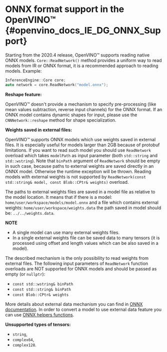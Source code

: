 # ONNX format support in the OpenVINO™ {#openvino_docs_IE_DG_ONNX_Support}

Starting from the 2020.4 release, OpenVINO™ supports reading native ONNX models.
`Core::ReadNetwork()` method provides a uniform way to read models from IR or ONNX format, it is a recommended approach to reading models.
Example:

```cpp
InferenceEngine::Core core;
auto network = core.ReadNetwork("model.onnx");
```

**Reshape feature:**

OpenVINO™ doesn't provide a mechanism to specify pre-processing (like mean values subtraction, reverse input channels) for the ONNX format.
If an ONNX model contains dynamic shapes for input, please use the `CNNNetwork::reshape` method for shape specialization.

**Weights saved in external files:**

OpenVINO™ supports ONNX models which use weights saved in external files. It is especially useful for models larger than 2GB because of protobuf limitations.
If you want to read such model you should use `ReadNetwork` overload which takes `modelPath` as input parameter (both `std::string` and `std::wstring`).
Note that `binPath` argument of `ReadNetwork` should be empty in such case, because paths to external weights are saved directly in an ONNX model.
Otherwise the runtime exception will be thrown.
Reading models with external weights is not supported by `ReadNetwork(const std::string& model, const Blob::CPtr& weights)` overload.

The paths to external weights files are saved in a model file as relative to the model location.
It means that if there is a model:
`home/user/workspace/models/model.onnx`
and a file which contains external weights:
`home/user/workspace/weights.data`
the path saved in model should be:
`../../weights.data`.

**NOTE**

* A single model can use many external weights files.
* In a single external weights file can be saved data to many tensors (it is processed using offset and length values which can be also saved in a model).

The described mechanism is the only possibility to read weights from external files. The following input parameters of `ReadNetwork` function overloads are NOT supported for ONNX models and should be passed as empty (or `nullptr`):
* `const std::wstring& binPath`
* `const std::string& binPath`
* `const Blob::CPtr& weights`

More details about external data mechanism you can find in [ONNX documentation](https://github.com/onnx/onnx/blob/master/docs/ExternalData.md).
In order to convert a model to use external data feature you can use [ONNX helpers functions](https://github.com/onnx/onnx/blob/master/onnx/external_data_helper.py).

**Unsupported types of tensors:**

* `string`,
* `complex64`,
* `complex128`.
